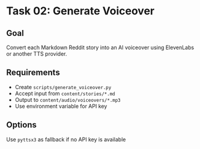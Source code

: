 # Task 02: Generate Voiceover

## Goal
Convert each Markdown Reddit story into an AI voiceover using ElevenLabs or another TTS provider.

## Requirements
- Create `scripts/generate_voiceover.py`
- Accept input from `content/stories/*.md`
- Output to `content/audio/voiceovers/*.mp3`
- Use environment variable for API key

## Options
Use `pyttsx3` as fallback if no API key is available
